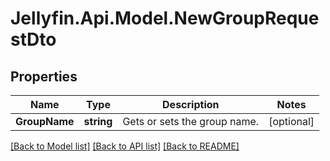 
# Jellyfin.Api.Model.NewGroupRequestDto

## Properties

Name | Type | Description | Notes
------------ | ------------- | ------------- | -------------
**GroupName** | **string** | Gets or sets the group name. | [optional] 

[[Back to Model list]](../README.md#documentation-for-models)
[[Back to API list]](../README.md#documentation-for-api-endpoints)
[[Back to README]](../README.md)

